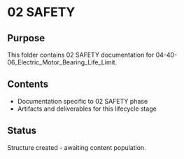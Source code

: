 # 02 SAFETY

## Purpose
This folder contains 02 SAFETY documentation for 04-40-06_Electric_Motor_Bearing_Life_Limit.

## Contents
- Documentation specific to 02 SAFETY phase
- Artifacts and deliverables for this lifecycle stage

## Status
Structure created - awaiting content population.
